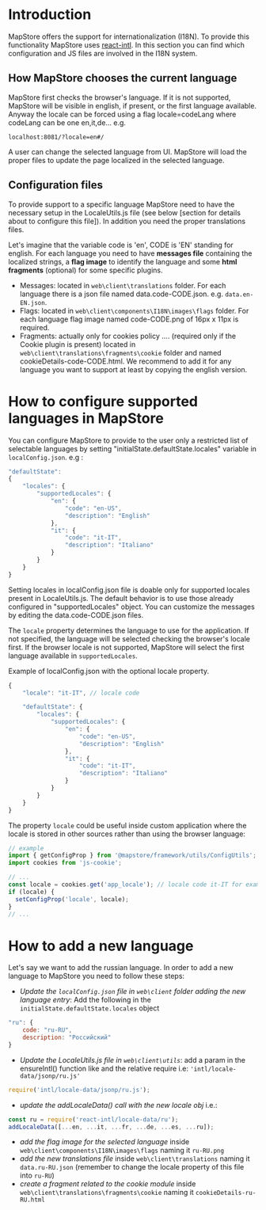 # Introduction
MapStore offers the support for internationalization (I18N). To provide this functionality MapStore uses [react-intl](https://github.com/yahoo/react-intl).
In this section you can find which configuration and JS files are involved in the I18N system.

## How MapStore chooses the current language
MapStore first checks the browser's language. If it is not supported, MapStore will be visible in english, if present, or the first language available.
Anyway the locale can be forced using a flag locale=codeLang where codeLang can be one en,it,de...
e.g.

```url
localhost:8081/?locale=en#/
```

A user can change the selected language from UI. MapStore will load the proper files to update the page localized in the selected language.

## Configuration files
To provide support to a specific language MapStore need to have the necessary setup in the LocaleUtils.js file (see below [section for details about to configure this file]).
In addition you need the proper translations files.

Let's imagine that the variable code is 'en', CODE is 'EN' standing for english. For each language you need to have **messages file** containing the localized strings, a **flag image** to identify the language and some **html fragments** (optional) for some specific plugins.

- Messages: located in `web\client\translations` folder. For each language there is a json file named data.code-CODE.json. e.g. `data.en-EN.json`.
- Flags: located in `web\client\components\I18N\images\flags` folder. For each language flag image named code-CODE.png of 16px x 11px is required.
- Fragments: actually only for cookies policy ....  (required only if the Cookie plugin is present) located in `web\client\translations\fragments\cookie` folder and named cookieDetails-code-CODE.html. We recommend to add it for any language you want to support at least by copying the english version.

# How to configure supported languages in MapStore
You can configure MapStore to provide to the user only a restricted list of selectable languages by setting "initialState.defaultState.locales" variable in `localConfig.json`. e.g :

```javascript
"defaultState":
{
    "locales": {
        "supportedLocales": {
            "en": {
                "code": "en-US",
                "description": "English"
            },
            "it": {
                "code": "it-IT",
                "description": "Italiano"
            }
        }
    }
}
```

Setting locales in localConfig.json file is doable only for supported locales present in LocaleUtils.js.
The default behavior is to use those already configured in "supportedLocales" object.
You can customize the messages by editing the data.code-CODE.json files.

The `locale` property determines the language to use for the application. If not specified, the language will be selected checking the browser's locale first. If the browser locale is not supported, MapStore will select the first language available in `supportedLocales`.

Example of localConfig.json with the optional locale property.
```javascript
{
    "locale": "it-IT", // locale code

    "defaultState": {
        "locales": {
            "supportedLocales": {
                "en": {
                    "code": "en-US",
                    "description": "English"
                },
                "it": {
                    "code": "it-IT",
                    "description": "Italiano"
                }
            }
        }
    }
}
```
The property `locale` could be useful inside custom application where the locale is stored in other sources rather than using the browser language:

```javascript
// example
import { getConfigProp } from '@mapstore/framework/utils/ConfigUtils';
import cookies from 'js-cookie';

// ...
const locale = cookies.get('app_locale'); // locale code it-IT for example
if (locale) {
  setConfigProp('locale', locale);
}
// ...
```

# How to add a new language

Let's say we want to add the russian language.
In order to add a new language to MapStore you need to follow these steps:

- *Update the `localConfig.json` file in `web\client` folder adding the new language entry*:
  Add the following in the `initialState.defaultState.locales` object

```javascript
"ru": {
    code: "ru-RU",
    description: "Pоссийский"
}
```

- *Update the LocaleUtils.js file in `web\client\utils`*:
  add a param in the ensureIntl() function like and the relative require i.e: `'intl/locale-data/jsonp/ru.js'`

```javascript
require('intl/locale-data/jsonp/ru.js');
```

- *update the addLocaleData() call with the new locale obj* i.e.:

```javascript
const ru = require('react-intl/locale-data/ru');
addLocaleData([...en, ...it, ...fr, ...de, ...es, ...ru]);
```

- *add the flag image for the selected language* inside `web\client\components\I18N\images\flags` naming it `ru-RU.png`
- *add the new translations file* inside `web\client\translations` naming it `data.ru-RU.json` (remember to change the locale property of this file into `ru-RU`)
- *create a fragment related to the cookie module* inside `web\client\translations\fragments\cookie` naming it `cookieDetails-ru-RU.html`
